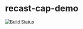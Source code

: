 # recast-cap-demo
[![Build Status](https://travis-ci.org/recast-hep/recast-cap-demo.svg?branch=master)](https://travis-ci.org/recast-hep/recast-cap-demo)
